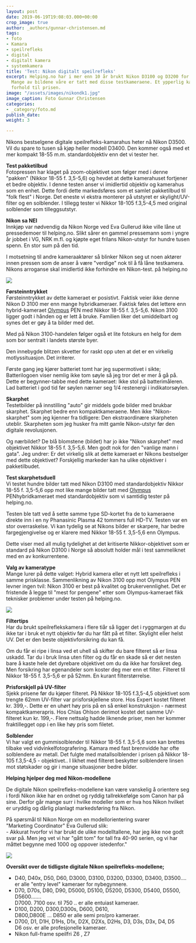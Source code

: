 ```yaml
---
layout: post
date: 2019-06-19T19:08:03.000+00:00
crop_image: true
author: _authors/gunnar-christensen.md
tags:
- foto
- Kamara
- speilrefleks
- digital
- digitalt kamera
- systemkamera
title: 'Test: Nikon digitalt speilrefleks'
excerpt: Helping.no har i mer enn 10 år brukt Nikon D3100 og D3200 for langtidstest.
  Mange av bildene våre er tatt med disse testkameraene. Et ypperlig kamera sett i
  forhold til prisen.
image: "/assets/images/nikondk1.jpg"
image_caption: Foto Gunnar Christensen
categories:
- _category/foto.md
publish_date: 
weight: 3

---
```

Nikons bestselgene digitale speilrefleks-kamarahus heter nå Nikon D3500. Vil du spare to tusen så kjøp heller modell D3400. Den kommer også med et mer kompakt 18-55 m.m. standardobjektiv enn det vi tester her.

**Test pakketilbud**  
Fotopressen har klaget på zoom-objektivet som følger med i denne "pakken" (Nikkor 18-55 f. 3,5-5,6) og hevdet at dette kamerahuset fortjener et bedre objektiv. I denne testen anser vi imidlertid objektiv og kamerahus som en enhet. Dette fordi dette markedsføres som et samlet pakketilbud til "folk flest" i Norge. Det eneste vi ekstra monterer på utstyret er skylight/UV-filter og en solblender. I tillegg tester vi Nikkor 18-105 f.3,5-4,5 med original solblender som tilleggsutstyr.

**Nikon sa NEI**  
Innkjøp var nødvendig da Nikon Norge ved Eva Gullerud ikke ville låne ut pressedemoer til helping.no. Slikt sårer en gammel pressemann som i yngre år jobbet i VG, NRK m.fl. og kjøpte eget frilans Nikon-utstyr for hundre tusen spenn. En stor sum på den tid.

I motsetning til andre kameraaktører så blinker Nikon seg ut noen aktører innen pressen som de anser å være "verdige" nok til å få låne testkamera. Nikons arroganse skal imidlertid ikke forhindre en Nikon-test. på helping.no

![](http://www.helping.no/nokondk2.jpg)

**Førsteinntrykket**  
Førsteinntrykket av dette kameraet er posistivt. Faktisk veier ikke denne Nikon D 3100 mer enn mange hybridkameraer. Faktisk føles det lettere enn hybrid-kameraet [Olympus](http://www.helping.no/olympus.htm) PEN med Nikkor 18-55 f. 3,5-5,6. Nikon 3100 ligger godt i hånden og er lett å bruke. Familien liker det umiddelbart og synes det er gøy å ta bilder med det.

Med på Nikon 3100-handelen følger også et lite fotokurs en helg for dem som bor sentralt i landets største byer.

Den innebygde blitzen skvetter for raskt opp uten at det er en virkelig motlyssituasjon. Det irriterer.

Første gang jeg kjører batteriet tomt har jeg supermotivet i sikte; Batterilogoen viser nemlig ikke tom søyle så jeg tror det er mer å gå på. Dette er begynner-tabbe med dette kameraet: Ikke stol på batterimåleren. Lad batteriet i god tid før søylen nærner seg 1/4 restenergi i indikatorsøylen.

**Skarphet**  
Testetbilder på innstilling "auto" gir middels gode bilder med brukbar skarphet. Skarphet bedre enn kompaktkameraene. Men ikke "Nikon-skarphet" som jeg kjenner fra tidligere: Den ekstraordinære skarpheten uteblir. Skarpheten som jeg husker fra mitt gamle Nikon-utstyr før den digitale revolusjonen.

Og nærbildet? De blå blomstene (bildet) har jo ikke "Nikon skarphet" med objektivet Nikkor 18-55 f. 3,5-5,6. Men godt nok for den "vanlige mann i gata". Jeg undrer: Er det virkelig slik at dette kameraet er Nikons bestselger med dette objektivet? Forskjellig markeder kan ha ulike objektiver i pakketilbudet.

**Test skarphetsduell**  
Vi testet hundre bilder tatt med Nikon D3100 med standardobjektiv Nikkor 18-55 f. 3,5-5,6 opp mot like mange bilder tatt med [Olympus](http://www.helping.no/olympus.htm) PENhybridkameraet med standardobjektiv som vi samtidig tester på helping.no.

Testen ble tatt ved å sette samme type SD-kortet fra de to kameraene direkte inn i en ny Phanasinic Plasma 42 tommers full HD-TV. Testen var en stor overraskelse. Vi kan tydelig se at Nikons bilder er skarpere, har bedre fargegjengivelse og er klarere med Nikkor 18-55 f. 3,5-5,6 enn Olympus.

Dette viser med all mulig tydelighet at det kritiserte Nikkor-objektivet som er standard på Nikon D3100 i Norge så absolutt holder mål i test sammeliknet med en av konkurrentene.

**Valg av kameratype**  
Mange lurer på dette valget: Hybrid kamera eller et nytt lett speilrefleks i samme prisklasse. Sammenlikning av Nikon 3100 opp mot Olympus PEN levner ingen tvil: Nikon 3100 er best på kvalitet og brukervennlighet. Det er fristende å legge til "mest for pengene" etter som Olympus-kameraet fikk teknisker problemer under testen på helping.no.

![](http://www.helping.no/skagen.jpg)

**Filtertips**  
Har du brukt speilreflekskamera i flere tiår så ligger det i ryggmargen at du ikke tar i bruk et nytt objektiv før du har fått på et filter. Skylight eller helst UV. Det er den beste objektivforsikring du kan få.

Om du får ei ripe i linsa ved et uhell så skifter du bare filteret så er linsa uskadd. Tar du i bruk linsa uten filter og du får en skade så er det nesten bare å kaste hele det dyrebare objektivet om du da ikke har forsikret deg. Men forsikring har egenandeler som koster deg mer enn et filter. Filteret til Nikkor 18-55 f. 3,5-5,6 er på 52mm. En kurant filterstørrelse.

**Prisforskjell på UV-filter**  
Sjekk prisene før du kjøper filteret. På Nikkor 18-105 f.3,5-4,5 objektivet som trengte 62mm UV-filter var prisforskjellene store. Hos Expert kostet filteret  
kr. 399,-. Dette er en uhørt høy pris på en så enkel konstruksjon - nærmest kompaktkamerapris. Hos Chlas Ohlson derimot kostet det samme UV-filteret kun kr. 199,-. Flere nettsalg hadde liknende priser, men her kommer fraktillegget opp i en like høy pris som filetet.

**Solblender**  
Vi har valgt en gummisolblender til Nikkor 18-55 f. 3,5-5,6 som kan brettes tilbake ved vidvinkelfotografering. Kamara med fast brennvidde har ofte solblendere av metall. Det fulgte med matallsolblender i prisen på Nikkor 18-105 f.3,5-4,5 - objektivet.. I likhet med filteret beskytter solblendere linsen mot støtskader og gir i mange situasjoner bedre bilder.

**Helping hjelper deg med Nikon-modellene**

De digitale Nikon speilrefleks-modellene kan være vanskelig å orientere seg i fordi Nikon ikke har en ordnet og ryddig tallrekkefølge som Canon har på sine. Derfor går mange surr i hvilke modeller som er hva hos Nikon hvilket er uryddig og dårlig planlagt markedsføring fra Nikon.

På spørsmål til Nikon Norge om en modellorientering svarer  
"Marketing Coordinator" Eva Gullerud slik:  
\- Akkurat hvorfor vi har brukt de ulike modelltallene, har jeg ikke noe godt svar på. Men jeg vet vi har "gått tom" for tall fra 40-90 serien, og vi har måttet begynne med 1000 og oppover istedenfor."

![](http://www.helping.no/nikon4.jpg)

**Oversikt over de tidligste digitale Nikon speilrefleks-modellene;**

* D40, D40x, D50, D60, D3000, D3100, D3200, D3300, D3400, D3500....  
  er alle "entry level" kameraer for nybegynnere.
* D70, D70s, D80, D90, D5000, D5100, D5200, D5300, D5400, D5500, D5600.......  
  D7000. 7100 osv. til 750 .. er alle entuiast kameraer.
* D100, D200, D300,D300s, D600, D610,  
  D800,D800E ... D850 er alle semi pro/pro kameraer.
* D700, D1, D1H, D1Hs, D1x, D2X, D2Xs, D2Hs, D3, D3s, D3x, D4, D5  
  D6 osv. er alle profesjonelle kameraer.
* Nikon full-frame speilfri Z6 , Z7